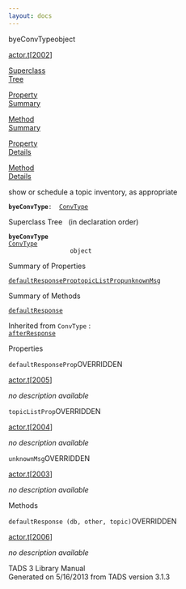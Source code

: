 ```yaml
---
layout: docs
---
```

<span class="title">byeConvType</span><span class="type">object</span>

[actor.t](../file/actor.t.html)\[[2002](../source/actor.t.html#2002)\]

[Superclass  
Tree](#_SuperClassTree_)

[Property  
Summary](#_PropSummary_)

[Method  
Summary](#_MethodSummary_)

[Property  
Details](#_Properties_)

[Method  
Details](#_Methods_)

<div class="fdesc">

show or schedule a topic inventory, as appropriate

**`byeConvType`**` :   `[`ConvType`](../object/ConvType.html)

</div>

<span id="_SuperClassTree_"></span>

<div class="mjhd">

<span class="hdln">Superclass Tree</span>   (in declaration order)

</div>

**`byeConvType`**  
[`ConvType`](../object/ConvType.html)  
`                 object`  
<span id="_PropSummary_"></span>

<div class="mjhd">

<span class="hdln">Summary of Properties</span>  

</div>

[`defaultResponseProp`](#defaultResponseProp)[`topicListProp`](#topicListProp)[`unknownMsg`](#unknownMsg)



<span id="_MethodSummary_"></span>

<div class="mjhd">

<span class="hdln">Summary of Methods</span>  

</div>

[`defaultResponse`](#defaultResponse)

Inherited from `ConvType` :  
[`afterResponse`](../object/ConvType.html#afterResponse)

<span id="_Properties_"></span>

<div class="mjhd">

<span class="hdln">Properties</span>  

</div>

<span id="defaultResponseProp"></span>

`defaultResponseProp`<span class="rem">OVERRIDDEN</span>

[actor.t](../file/actor.t.html)\[[2005](../source/actor.t.html#2005)\]

<div class="desc">

*no description available*

</div>

<span id="topicListProp"></span>

`topicListProp`<span class="rem">OVERRIDDEN</span>

[actor.t](../file/actor.t.html)\[[2004](../source/actor.t.html#2004)\]

<div class="desc">

*no description available*

</div>

<span id="unknownMsg"></span>

`unknownMsg`<span class="rem">OVERRIDDEN</span>

[actor.t](../file/actor.t.html)\[[2003](../source/actor.t.html#2003)\]

<div class="desc">

*no description available*

</div>

<span id="_Methods_"></span>

<div class="mjhd">

<span class="hdln">Methods</span>  

</div>

<span id="defaultResponse"></span>

`defaultResponse (db, other, topic)`<span class="rem">OVERRIDDEN</span>

[actor.t](../file/actor.t.html)\[[2006](../source/actor.t.html#2006)\]

<div class="desc">

*no description available*

</div>

<div class="ftr">

TADS 3 Library Manual  
Generated on 5/16/2013 from TADS version 3.1.3

</div>
